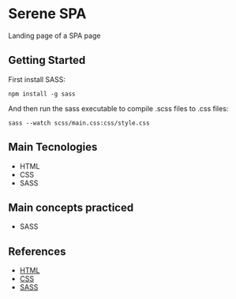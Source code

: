 # Serene SPA

Landing page of a SPA page

## Getting Started

First install SASS:

`npm install -g sass`

And then run the sass executable to compile .scss files to .css files:

`sass --watch scss/main.css:css/style.css`

## Main Tecnologies

- HTML
- CSS
- SASS

## Main concepts practiced

- SASS

## References

- [HTML](https://developer.mozilla.org/pt-BR/docs/Web/HTML)
- [CSS](https://developer.mozilla.org/pt-BR/docs/Web/CSS)
- [SASS](https://sass-lang.com/)
